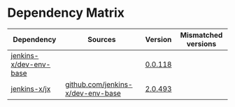 # Dependency Matrix

Dependency | Sources | Version | Mismatched versions
---------- | ------- | ------- | -------------------
[jenkins-x/dev-env-base](https://github.com/jenkins-x/dev-env-base) |  | [0.0.118](https://github.com/jenkins-x/dev-env-base/releases/tag/v0.0.118) | 
[jenkins-x/jx](https://github.com/jenkins-x/jx) | [github.com/jenkins-x/dev-env-base](https://github.com/jenkins-x/dev-env-base) | [2.0.493](https://github.com/jenkins-x/jx/releases/tag/v2.0.493) | 
